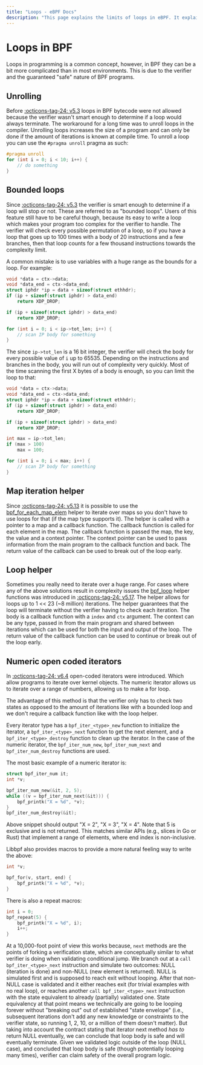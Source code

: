 ```yaml
---
title: "Loops - eBPF Docs"
description: "This page explains the limits of loops in eBPF. It explains different methods of looping and their pros, cons, and when you can use them."
---
```

# Loops in BPF

Loops in programming is a common concept, however, in BPF they can be a bit more complicated than in most environments. This is due to the verifier and the guaranteed "safe" nature of BPF programs. 

## Unrolling

Before [:octicons-tag-24: v5.3](https://github.com/torvalds/linux/commit/2589726d12a1b12eaaa93c7f1ea64287e383c7a5) loops in BPF bytecode were not allowed because the verifier wasn't smart enough to determine if a loop would always terminate. The workaround for a long time was to unroll loops in the compiler. Unrolling loops increases the size of a program and can only be done if the amount of iterations is known at compile time. To unroll a loop you can use the `#pragma unroll` pragma as such:

```c
#pragma unroll
for (int i = 0; i < 10; i++) {
    // do something
}
```

## Bounded loops

Since [:octicons-tag-24: v5.3](https://github.com/torvalds/linux/commit/2589726d12a1b12eaaa93c7f1ea64287e383c7a5) the verifier is smart enough to determine if a loop will stop or not. These are referred to as "bounded loops". Users of this feature still have to be careful though, because its easy to write a loop which makes your program too complex for the verifier to handle. The verifier will check every possible permutation of a loop, so if you have a loop that goes up to 100 times with a body of 20 instructions and a few branches, then that loop counts for a few thousand instructions towards the complexity limit.

A common mistake is to use variables with a huge range as the bounds for a loop. For example:

```c
void *data = ctx->data;
void *data_end = ctx->data_end;
struct iphdr *ip = data + sizeof(struct ethhdr);
if (ip + sizeof(struct iphdr) > data_end)
    return XDP_DROP;

if (ip + sizeof(struct iphdr) > data_end)
    return XDP_DROP;

for (int i = 0; i < ip->tot_len; i++) {
    // scan IP body for something
}
```

The since `ip->tot_len` is a 16 bit integer, the verifier will check the body for every possible value of `i` up to 65535. Depending on the instructions and branches in the body, you will run out of complexity very quickly. Most of the time scanning the first X bytes of a body is enough, so you can limit the loop to that:

```c
void *data = ctx->data;
void *data_end = ctx->data_end;
struct iphdr *ip = data + sizeof(struct ethhdr);
if (ip + sizeof(struct iphdr) > data_end)
    return XDP_DROP;

if (ip + sizeof(struct iphdr) > data_end)
    return XDP_DROP;

int max = ip->tot_len;
if (max > 100)
    max = 100;

for (int i = 0; i < max; i++) {
    // scan IP body for something
}
```

## Map iteration helper

Since [:octicons-tag-24: v5.13](https://github.com/torvalds/linux/commit/69c087ba6225b574afb6e505b72cb75242a3d844) it is possible to use the [bpf_for_each_map_elem](../helper-function/bpf_for_each_map_elem.md) helper to iterate over maps so you don't have to use loops for that (if the map type supports it). The helper is called with a pointer to a map and a callback function. The callback function is called for each element in the map. The callback function is passed the map, the key, the value and a context pointer. The context pointer can be used to pass information from the main program to the callback function and back. The return value of the callback can be used to break out of the loop early.

## Loop helper

Sometimes you really need to iterate over a huge range. For cases where any of the above solutions result in complexity issues the [bpf_loop](../helper-function/bpf_loop.md) helper functions was introduced in [:octicons-tag-24: v5.17](https://github.com/torvalds/linux/commit/e6f2dd0f80674e9d5960337b3e9c2a242441b326). The helper allows for loops up to 1 << 23 (~8 million) iterations. The helper guarantees that the loop will terminate without the verifier having to check each iteration. The body is a callback function with a `index` and `ctx` argument. The context can be any type, passed in from the main program and shared between iterations which can be used for both the input and output of the loop. The return value of the callback function can be used to continue or break out of the loop early.

## Numeric open coded iterators

In [:octicons-tag-24: v6.4](https://github.com/torvalds/linux/commit/06accc8779c1d558a5b5a21f2ac82b0c95827ddd) open-coded iterators were introduced. Which allow programs to iterate over kernel objects. The numeric iterator allows us to iterate over a range of numbers, allowing us to make a for loop.

The advantage of this method is that the verifier only has to check two states as opposed to the amount of iterations like with a bounded loop and we don't require a callback function like with the loop helper.

Every iterator type has a `bpf_iter_<type>_new` function to initialize the iterator, a `bpf_iter_<type>_next` function to get the next element, and a `bpf_iter_<type>_destroy` function to clean up the iterator. In the case of the numeric iterator, the `bpf_iter_num_new`, `bpf_iter_num_next` and `bpf_iter_num_destroy` functions are used.

The most basic example of a numeric iterator is:

```c
struct bpf_iter_num it;
int *v;

bpf_iter_num_new(&it, 2, 5);
while ((v = bpf_iter_num_next(&it))) {
    bpf_printk("X = %d", *v);
}
bpf_iter_num_destroy(&it);
```

Above snippet should output "X = 2", "X = 3", "X = 4". Note that 5 is
exclusive and is not returned. This matches similar APIs (e.g., slices
in Go or Rust) that implement a range of elements, where end index is
non-inclusive.

Libbpf also provides macros to provide a more natural feeling way to write the above:
```c
int *v;

bpf_for(v, start, end) {
    bpf_printk("X = %d", *v);
}
```

There is also a repeat macros:
```c
int i = 0;
bpf_repeat(5) {
    bpf_printk("X = %d", i);
    i++;
}
```

At a 10,000-foot point of view this works because, `next` methods are the points of forking a verification state, which are conceptually similar to what verifier is doing when validating conditional jump. We branch out at a `call bpf_iter_<type>_next` instruction and simulate two outcomes: NULL (iteration is done) and non-NULL (new element is returned). NULL is simulated first and is supposed to reach exit without looping. After that non-NULL case is validated and it either reaches exit (for trivial examples with no real loop), or reaches another `call bpf_iter_<type>_next` instruction with the state equivalent to already (partially) validated one. State equivalency at that point means we technically are going to be looping forever without "breaking out" out of established "state envelope" (i.e., subsequent iterations don't add any new knowledge or constraints to the verifier state, so running 1, 2, 10, or a million of them doesn't matter). But taking into account the contract stating that iterator next method *has to* return NULL eventually, we can conclude that loop body is safe and will eventually terminate. Given we validated logic outside of the loop (NULL case), and concluded that loop body is safe (though potentially looping many times), verifier can claim safety of the overall program logic.
